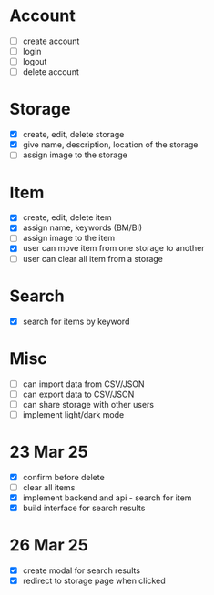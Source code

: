 # Account

- [ ] create account
- [ ] login
- [ ] logout
- [ ] delete account

# Storage

- [x] create, edit, delete storage
- [x] give name, description, location of the storage
- [ ] assign image to the storage

# Item

- [x] create, edit, delete item
- [x] assign name, keywords (BM/BI)
- [ ] assign image to the item
- [x] user can move item from one storage to another
- [ ] user can clear all item from a storage

# Search

- [x] search for items by keyword

# Misc

- [ ] can import data from CSV/JSON
- [ ] can export data to CSV/JSON
- [ ] can share storage with other users
- [ ] implement light/dark mode

# 23 Mar 25

- [x] confirm before delete
- [ ] clear all items
- [x] implement backend and api - search for item
- [x] build interface for search results

# 26 Mar 25

- [x] create modal for search results
- [x] redirect to storage page when clicked
